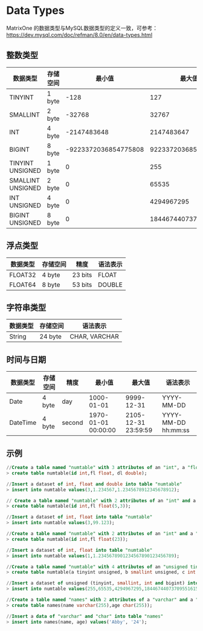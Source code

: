 # **Data Types**

MatrixOne 的数据类型与MySQL数据类型的定义一致，可参考：
<https://dev.mysql.com/doc/refman/8.0/en/data-types.html>

## **整数类型**



|  数据类型   | 存储空间  |  最小值  | 最大值  |
|  ----  | ----  |  ----  | ----  |
| TINYINT  | 1 byte | 	-128  | 127 |
| SMALLINT  | 2 byte | -32768  | 32767 |
| INT  | 4 byte | 	-2147483648	  | 2147483647 |
| BIGINT  | 8 byte | -9223372036854775808	  | 9223372036854775807 |
| TINYINT UNSIGNED | 1 byte | 0	  | 255 |
| SMALLINT UNSIGNED | 2 byte | 0	  | 65535 |
| INT UNSIGNED | 4 byte | 0	  | 4294967295 |
| BIGINT UNSIGNED | 8 byte | 0	  | 18446744073709551615 |

## **浮点类型**

|  数据类型   | 存储空间  |  精度  | 语法表示 |
|  ----  | ----  |  ----  | ----  |
| FLOAT32  | 4 byte | 	23 bits  | FLOAT |
| FLOAT64  | 8 byte |  53 bits  | DOUBLE |

## **字符串类型**

|  数据类型  | 存储空间  | 语法表示 |
|  ----  | ----  |   ----  |
| String  | 24 byte | CHAR, VARCHAR |

## **时间与日期**

|  数据类型  | 存储空间  | 精度 |  最小值   | 最大值  | 语法表示 |
|  ----  | ----  |   ----  |  ----  | ----  |   ----  |
| Date  | 4 byte | day | 1000-01-01  | 9999-12-31 | YYYY-MM-DD |
| DateTime  | 4 byte | second | 1970-01-01 00:00:00  | 2105-12-31 23:59:59 | YYYY-MM-DD hh:mm:ss |

## **示例**

``` sql
//Create a table named "numtable" with 3 attributes of an "int", a "float" and a "double"
> create table numtable(id int,fl float, dl double);

//Insert a dataset of int, float and double into table "numtable"
> insert into numtable values(3,1.234567,1.2345678912345678912);

// Create a table named "numtable" with 2 attributes of an "int" and a "float" up to 5 digits in total, of which 3 digits may be after the decimal point.
> create table numtable(id int,fl float(5,3));

//Insert a dataset of int, float into table "numtable"
> insert into numtable values(3,99.123);

//Create a table named "numtable" with 2 attributes of an "int" and a "float" up to 23 digits in total.
> create table numtable(id int,fl float(23));

//Insert a dataset of int, float into table "numtable"
> insert into numtable values(1,1.2345678901234567890123456789);

//Create a table named "numtable" with 4 attributes of an "unsigned tinyint", an "unsigned smallint", an "unsigned int" and an "unsigned bigint"
> create table numtable(a tinyint unsigned, b smallint unsigned, c int unsigned, d bigint unsigned);

//Insert a dataset of unsigned (tinyint, smallint, int and bigint) into table "numtable"
> insert into numtable values(255,65535,4294967295,18446744073709551615);

//Create a table named "names" with 2 attributes of a "varchar" and a "char"
> create table names(name varchar(255),age char(255));

//Insert a data of "varchar" and "char" into table "names" 
> insert into names(name, age) values('Abby', '24');


```
